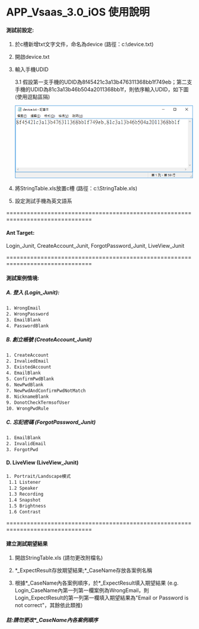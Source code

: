 # APP_Vsaas_3.0_iOS 使用說明

#### 測試前設定:

1. 於c槽新增txt文字文件，命名為device (路徑：c:\device.txt)
2. 開啟device.txt

3. 輸入手機UDID

	3.1 假設第一支手機的UDID為8f45421c3a13b476311368bb1f749eb；第二支手機的UDID為81c3a13b46b504a2011368bb1f，則依序輸入UDID，如下圖 (使用逗點區隔)
	
	![image](https://github.com/Gilleschen/APP_Vsaas_3.0_iOS/blob/master/picture/device.png)
	
4. 將StringTable.xls放置c槽 (路徑：c:\StringTable.xls)

5. 設定測試手機為英文語系


===============================================================================

#### Ant Target:
Login_Junit, CreateAccount_Junit, ForgotPassword_Junit, LiveView_Junit

===============================================================================

#### 測試案例情境:

##### A. 登入 (Login_Junit):

	1. WrongEmail
	2. WrongPassword
	3. EmailBlank
	4. PasswordBlank

##### B. 創立帳號 (CreateAccount_Junit)
	
	1. CreateAccount
	2. InvaliedEmail
	3. ExistedAccount
	4. EmailBlank
	5. ConfirmPwdBlank
	6. NewPwdBlank
	7. NewPwdAndConfirmPwdNotMatch
	8. NicknameBlank
	9. DonotCheckTermsofUser
	10. WrongPwdRule
	
##### C. 忘記密碼 (ForgotPassword_Junit)
	
	1. EmailBlank
	2. InvalidEmail
	3. ForgotPwd
	
#### D. LiveView (LiveView_Junit)
	1. Portrait/Landscape模式
	 1.1 Listener
	 1.2 Speaker
	 1.3 Recording
	 1.4 Snapshot
	 1.5 Brightness
	 1.6 Contrast
	
===============================================================================

#### 建立測試期望結果

1. 開啟StringTable.xls (請勿更改附檔名)
	
2. \*_ExpectResult存放期望結果;\*_CaseName存放各案例名稱
	
3. 根據*_CaseName內各案例順序，於*_ExpectResult填入期望結果 (e.g. Login_CaseName內第一列第一欄案例為WrongEmail，則Login_ExpectResult的第一列第一欄填入期望結果為"Email or Password is not correct"，其餘依此類推)
	
##### 註:請勿更改*_CaseName內各案例順序
